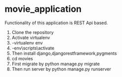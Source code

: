 # movie_application
Functionality of this application is REST Api based. 

1. Clone the repository
2. Activate virtualenv
3. -virtualenv env 
4. -env\scripts\activate
5. Then install django,djangorestframework,pygments
6. cd movies
7. First migrate by python manage.py migrate
8. Then run server by python manage.py runserver
